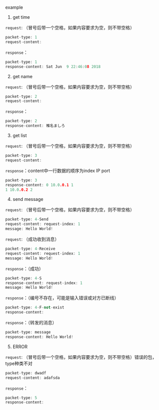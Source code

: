 example

1. get time

`request`: （冒号后带一个空格，如果内容要求为空，则不带空格）

```c
packet-type: 1
request-content:
```

`response`：

```c++
packet-type: 1
response-content: Sat Jun  9 22:46:08 2018
```

2. get name

`request`: （冒号后带一个空格，如果内容要求为空，则不带空格）

```c
packet-type: 2
request-content:
```

`response`：

```c++
packet-type: 2
response-content: 椎名ましろ
```

3. get list

`request`: （冒号后带一个空格，如果内容要求为空，则不带空格）

```c
packet-type: 3
request-content:
```

`response`：content中一行数据的顺序为index IP port

```c++
packet-type: 3
response-content: 0 10.0.0.1 1
1 10.0.0.2 2

```

4. send message

`request`: （冒号后带一个空格，如果内容要求为空，则不带空格）

```c
packet-type: 4-Send
request-content: request-index: 1
message: Hello World!
```

`request`: （成功收到消息）

```c
packet-type: 4-Receive
request-content: request-index: 1
message: Hello World!
```

`response`：（成功）

```c++
packet-type: 4-S
response-content: request-index: 1
message: Hello World!
```

`response`：（编号不存在，可能是输入错误或对方已断线）

```c++
packet-type: 4-F-not-exist
response-content:
```

`response`：（转发的消息）

```c++
packet-type: message
response-content: Hello World!
```

5. ERROR

`request`: （冒号后带一个空格，如果内容要求为空，则不带空格）错误的包，type种类不对

```c
packet-type: dwadf
request-content: adafsda
```

`response`：

```c++
packet-type: 5
response-content:
```







